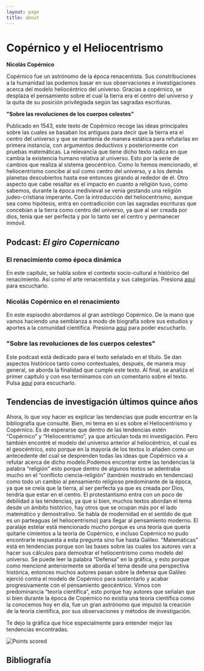 ```yaml
---
layout: page
title: about 
---
```

# Copérnico y el Heliocentrismo

**Nicolás Copérnico**

Copérnico fue un astrónomo de la época renacentista. Sus constribuciones a la humanidad las podemos basar en sus observaciones e investigaciones acerca del modelo heliocéntrico del
universo. Gracias a copérnico, se desplaza el pensamiento sobre el cual la tierra era el centro del universo y la quita de su posición privilegiada según las sagradas escrituras.

**"Sobre las revoluciones de los cuerpos celestes"**

Publicado en 1543, este texto de Copérnico recoge las ideas principales sobre las cuales se basaban los antiguos para decir que la tierra era el centro del universo y que se mantenía
de manera estática para refutarlas en primera instancia, con argumentos deductivos y posteriormente con pruebas matemáticas. La relevancia que tiene dicho texto radica en que
cambia  la existencia humano relativa al universo. Esto por la serie de cambios que realiza al  sistema geocéntrico. Como lo hemos mencionado, el heliocentrismo concibe al sol
como centro del universo, y a los demás planetas descubiertos hasta ese entonces girando al rededor de él. Otro  aspecto que cabe resaltar es el impacto en cuanto a religión tuvo,
como sabemos, durante la época medivieval se venía gestando una religión judeo-cristiana imperante.  Con la introducción del heliocentrismo, aunque sea como hipótesis, entra en
contradicción con las sagradas escrituras que concebían a la tierra como centro del universo, ya que al ser creada por dios, tenía que ser perfecta y por lo tanto ser el centro y
permanecer inmóvil. 

## Podcast: *El giro Copernicano*

### El renacimiento como época dinámica

En este capítulo, se habla sobre el contexto socio-cultural e histórico del renacimiento. Así como el arte renacentista y sus categorías.
Presiona [aquí](https://drive.google.com/file/d/17u0GHL4gceJYO3a65sSYcaQvAsxfDond/view) para escucharlo. 

### Nicolás Copérnico en el renacimiento

En este espisodio abordamos al gran astrólogo Copérnico. De la mano que vamos haciendo una semblanza a modo de biografía sobre sus estudios y aportes a la comunidad científica.
Presiona [aquí](https://drive.google.com/file/d/1AUe6AOqUUBre6xLbieDwXCMN-ko6r0rh/view) para poder escucharlo.

### "Sobre las revoluciones de los cuerpos celestes"

Este podcast está dedicado para el texto señalado en el título. Se dan aspectos históricos tanto como contextuales, después, de manera muy general, se aborda la finalidad que
cumple este texto. Al final, se analiza el primer capítulo y con eso terminamos con un comentario sobre el texto. 
Pulsa [aquí](https://drive.google.com/file/d/1clHuvgV_YghXWGmAQOp_3D8BnJPObnwG/view) para escucharlo.

## Tendencias de investigación últimos quince años

Ahora, lo que voy hacer es explicar las tendencias que pude encontrar en la bibliografía que consulté. Bien, mi tema en sí es sobre el Heliocentrismo y Copérnico. Es de esperarse que dentro de las tendencias estén “Copérnico” y “Heliocentrismo”, ya que articulan toda mi investigación. Pero también encontré el modelo del universo anterior al heliocéntrico, el cual es el geocéntrico, esto porque en la mayoría de los textos lo añaden como un antecedente del cual se desprenden todas las ideas que Copérnico va a refutar acerca de dicho modelo.Podemos encontrar entre las tendencias la palabra “religión” esto porque dentro de algunos textos se adentraba mucho en el “conflicto ciencia-religión” (también mostrado en tendencias) como todo un cambio al pensamiento religioso predominante de la época, ya que se creía que la tierra, al ser perfecta ya que es creada por Dios, tendría que estar en el centro. El protestantismo entra con un poco de debilidad a las tendencias, ya que si bien, muchos textos abordan el tema desde un ámbito histórico, hay otros que se ocupan más por el lado matemático y demostrativo. Se habla de modernidad en el sentido de que es un parteaguas (el heliocentrismo) para llegar al pensamiento moderno. El paralaje estelar está mencionado mucho porque es una teoría que quería quitarle cimientos a la teoría de Copérnico, e incluso Copérnico no pudo encontrarle respuesta a esta pregunta sino fue hasta Galileo. “Matemáticas” está en tendencias porque son las bases sobre las cuales los autores van a hacer sus cálculos para demostrar el heliocentrismo como modelo del universo. Se puede leer la palabra “Defensa” en la gráfica, y esto porque como mencioné anteriormente se aborda el tema desde una perspectiva histórica, entonces muchos autores pasan sobre la defensa que Galileo ejerció contra el modelo de Copérnico para sustentarlo y acabar progresivamente con el pensamiento geocéntrico. Vimos con predominancia “teoría científica”, esto porque hay autores que señalan que si bien durante la época de Copérnico no existía una teoría científica como la conocemos hoy en día, fue un gran astrónomo que impulsó la creación de la teoría científica, por sus observaciones y métodos de investigación.

Te dejo la gráfica que hice especialmente para entender mejor las tendencias encontradas.

![Points scored](https://user-images.githubusercontent.com/87101842/124998130-7eb83780-e011-11eb-9211-3c9666a7576d.png)

## Bibliografía


